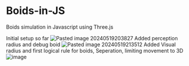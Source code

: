 # Boids-in-JS
Boids simulation in Javascript using Three.js

Initial setup so far
![Pasted image 20240519203827](https://github.com/ACassiusD/Boids-in-JS/assets/18119577/4c1c17ca-e016-4409-afc6-6e9b24ea679a)
Added perception radius and debug boid
![Pasted image 20240519213512](https://github.com/ACassiusD/Boids-in-JS/assets/18119577/07dc9167-1969-42df-a23d-183f678c4540)
Added Visual radius and first logical rule for boids, Seperation, limiting movement to 3D
![image](https://github.com/ACassiusD/Boids-in-JS/assets/18119577/d27e1324-6a48-4234-b8ed-3290f1f39671)

